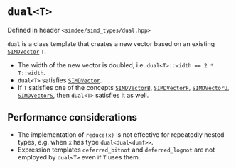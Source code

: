 # `dual<T>`

Defined in header `<simdee/simd_types/dual.hpp>`

`dual` is a class template that creates a new vector based on an existing [`SIMDVector`](SIMDVector.md) `T`.

* The width of the new vector is doubled, i.e. `dual<T>::width == 2 * T::width`.
* `dual<T>` satisfies [`SIMDVector`](SIMDVector.md).
* If `T` satisfies one of the concepts [`SIMDVectorB`](SIMDVectorB.md), [`SIMDVectorF`](SIMDVectorF.md), [`SIMDVectorU`](SIMDVectorU.md), [`SIMDVectorS`](SIMDVectorS.md), then `dual<T>` satisfies it as well.

## Performance considerations

* The implementation of `reduce(x)` is not effective for repeatedly nested types, e.g. when `x` has type `dual<dual<dumf>>`.
* Expression templates `deferred_bitnot` and `deferred_lognot` are not employed by `dual<T>` even if `T` uses them.
